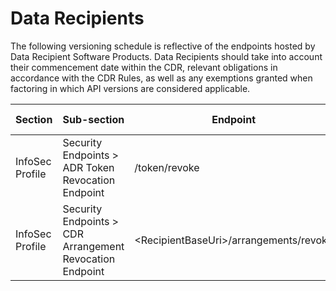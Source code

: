 
# Data Recipients
The following versioning schedule is reflective of the endpoints hosted by Data Recipient Software Products.
Data Recipients should take into account their commencement date within the CDR, relevant obligations in accordance with the CDR Rules, as well as any exemptions granted when factoring in which API versions are considered applicable.

| Section         | Sub-section                                  | Endpoint                                                   | Method | Version | Binding Date        | Retirement Date | Date Introduced    | Date Deprecated    |
|-----------------|----------------------------------------------|------------------------------------------------------------|--------|---------|---------------------|-----------------|--------------------|--------------------|
| InfoSec Profile | Security Endpoints > ADR Token Revocation Endpoint  | /token/revoke                                       | <span class="method post">POST</span>   | 1.5.0   | 2020-07-01          | 2021-02-01      | 2019-09-30, V1.0.0 | 2020-04-17, V1.2.0 |
| InfoSec Profile | Security Endpoints >  CDR Arrangement Revocation Endpoint | \<RecipientBaseUri\>/arrangements/revoke      | <span class="method post">POST</span>   | 1.5.0   | 2020-11-01          | N/A             | 2020-04-17, V1.2.0 | N/A                |

